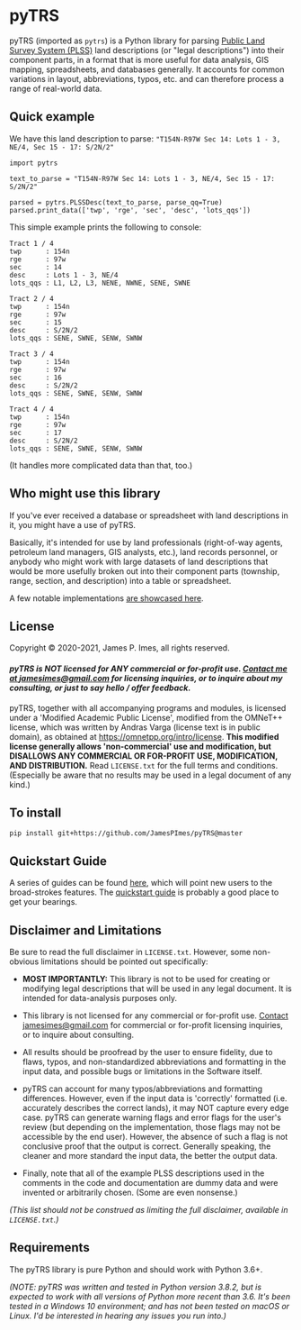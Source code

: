# pyTRS

pyTRS (imported as `pytrs`) is a Python library for parsing [Public Land Survey System (PLSS)](https://en.wikipedia.org/wiki/Public_Land_Survey_System) land descriptions (or "legal descriptions") into their component parts, in a format that is more useful for data analysis, GIS mapping, spreadsheets, and databases generally. It accounts for common variations in layout, abbreviations, typos, etc. and can therefore process a range of real-world data.

## Quick example

We have this land description to parse: `"T154N-R97W Sec 14: Lots 1 - 3, NE/4, Sec 15 - 17: S/2N/2"`
```
import pytrs

text_to_parse = "T154N-R97W Sec 14: Lots 1 - 3, NE/4, Sec 15 - 17: S/2N/2"

parsed = pytrs.PLSSDesc(text_to_parse, parse_qq=True)
parsed.print_data(['twp', 'rge', 'sec', 'desc', 'lots_qqs'])
```
This simple example prints the following to console:
```
Tract 1 / 4
twp      : 154n
rge      : 97w
sec      : 14
desc     : Lots 1 - 3, NE/4
lots_qqs : L1, L2, L3, NENE, NWNE, SENE, SWNE

Tract 2 / 4
twp      : 154n
rge      : 97w
sec      : 15
desc     : S/2N/2
lots_qqs : SENE, SWNE, SENW, SWNW

Tract 3 / 4
twp      : 154n
rge      : 97w
sec      : 16
desc     : S/2N/2
lots_qqs : SENE, SWNE, SENW, SWNW

Tract 4 / 4
twp      : 154n
rge      : 97w
sec      : 17
desc     : S/2N/2
lots_qqs : SENE, SWNE, SENW, SWNW
```

(It handles more complicated data than that, too.)


## Who might use this library

If you've ever received a database or spreadsheet with land descriptions in it, you might have a use of pyTRS.

Basically, it's intended for use by land professionals (right-of-way agents, petroleum land managers, GIS analysts, etc.), land records personnel, or anybody who might work with large datasets of land descriptions that would be more usefully broken out into their component parts (township, range, section, and description) into a table or spreadsheet.

A few notable implementations [are showcased here](https://github.com/JamesPImes/pyTRS/blob/master/guides/guides/implementations.md).


## License
Copyright © 2020-2021, James P. Imes, all rights reserved.

#### *__pyTRS is NOT licensed for ANY commercial or for-profit use. [Contact me at <jamesimes@gmail.com>](mailto:jamesimes@gmail.com) for licensing inquiries, or to inquire about my consulting, or just to say hello / offer feedback.__*

pyTRS, together with all accompanying programs and modules, is licensed under a 'Modified Academic Public License', modified from the OMNeT++ license, which was written by Andras Varga (license text is in public domain), as obtained at <https://omnetpp.org/intro/license>. __This modified license generally allows 'non-commercial' use and modification, but DISALLOWS ANY COMMERCIAL OR FOR-PROFIT USE, MODIFICATION, AND DISTRIBUTION.__  Read `LICENSE.txt` for the full terms and conditions. (Especially be aware that no results may be used in a legal document of any kind.)


## To install

```
pip install git+https://github.com/JamesPImes/pyTRS@master
```


## Quickstart Guide
A series of guides can be found [here](https://github.com/JamesPImes/pyTRS/blob/master/guides/readme.md), which will point new users to the broad-strokes features. The [quickstart guide](https://github.com/JamesPImes/pyTRS/blob/master/guides/guides/quickstart.md) is probably a good place to get your bearings.


## Disclaimer and Limitations
Be sure to read the full disclaimer in `LICENSE.txt`. However, some non-obvious limitations should be pointed out specifically:
* __MOST IMPORTANTLY:__ This library is not to be used for creating or modifying legal descriptions that will be used in any legal document. It is intended for data-analysis purposes only.

* This library is not licensed for any commercial or for-profit use. [Contact <jamesimes@gmail.com>](mailto:jamesimes@gmail.com) for commercial or for-profit licensing inquiries, or to inquire about consulting.

* All results should be proofread by the user to ensure fidelity, due to flaws, typos, and non-standardized abbreviations and formatting in the input data, and possible bugs or limitations in the Software itself.

* pyTRS can account for many typos/abbreviations and formatting differences. However, even if the input data is 'correctly' formatted (i.e. accurately describes the correct lands), it may NOT capture every edge case. pyTRS can generate warning flags and error flags for the user's review (but depending on the implementation, those flags may not be accessible by the end user). However, the absence of such a flag is not conclusive proof that the output is correct. Generally speaking, the cleaner and more standard the input data, the better the output data.

* Finally, note that all of the example PLSS descriptions used in the comments in the code and documentation are dummy data and were invented or arbitrarily chosen. (Some are even nonsense.)

*(This list should not be construed as limiting the full disclaimer, available in `LICENSE.txt`.)*


## Requirements
The pyTRS library is pure Python and should work with Python 3.6+.

*(NOTE: pyTRS was written and tested in Python version 3.8.2, but is expected to work with all versions of Python more recent than 3.6. It's been tested in a Windows 10 environment; and has not been tested on macOS or Linux. I'd be interested in hearing any issues you run into.)*